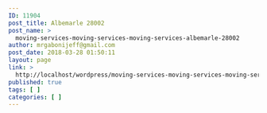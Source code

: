 ```yaml
---
ID: 11904
post_title: Albemarle 28002
post_name: >
  moving-services-moving-services-moving-services-albemarle-28002
author: mrgabonijeff@gmail.com
post_date: 2018-03-28 01:50:11
layout: page
link: >
  http://localhost/wordpress/moving-services-moving-services-moving-services-albemarle-28002/
published: true
tags: [ ]
categories: [ ]
---
```

